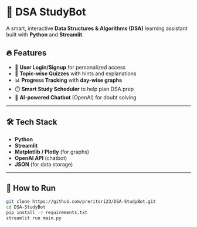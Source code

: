 # 🧠 DSA StudyBot

A smart, interactive **Data Structures & Algorithms (DSA)** learning assistant built with **Python** and **Streamlit**.

## 🔥 Features

- 🔐 **User Login/Signup** for personalized access
- 🧠 **Topic-wise Quizzes** with hints and explanations
- 📊 **Progress Tracking** with **day-wise graphs**
- ⏱️ **Smart Study Scheduler** to help plan DSA prep
- 🤖 **AI-powered Chatbot** (OpenAI) for doubt solving

---

## 🛠️ Tech Stack

- **Python**
- **Streamlit**
- **Matplotlib / Plotly** (for graphs)
- **OpenAI API** (chatbot)
- **JSON** (for data storage)

---

## 🚀 How to Run

```bash
git clone https://github.com/preritsri23/DSA-StudyBot.git
cd DSA-StudyBot
pip install -r requirements.txt
streamlit run main.py

